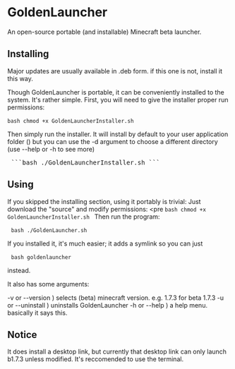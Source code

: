 # GoldenLauncher
An open-source portable (and installable) Minecraft beta launcher.
## Installing
Major updates are usually available in .deb form. if this one is not, install it this way.

Though GoldenLauncher is portable, it can be conveniently installed to the system. It's rather simple.
First, you will need to give the installer proper run permissions: <pre> ```bash chmod +x GoldenLauncherInstaller.sh ``` </pre>
Then simply run the installer. It will install by default to your user application folder () but you can use the -d argument to choose a different directory (use --help or -h to see more)
<pre> ```bash ./GoldenLauncherInstaller.sh ``` </pre>
## Using
If you skipped the installing section, using it portably is trivial:
Just download the "source" and modify permissions: <pre ```bash chmod +x GoldenLauncherInstaller.sh ``` </pre>
Then run the program:<pre> ```bash ./GoldenLauncher.sh ``` </pre>

If you installed it, it's much easier; it adds a symlink so you can just <pre> ```bash goldenlauncher ``` </pre> instead.

It also has some arguments:

-v or --version ) selects (beta) minecraft version. e.g. 1.7.3 for beta 1.7.3
-u or --uninstall ) uninstalls GoldenLauncher
-h or --help ) a help menu. basically it says this.

## Notice
It does install a desktop link, but currently that desktop link can only launch b1.7.3 unless modified. It's reccomended to use the terminal.
